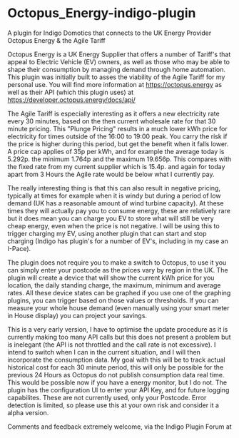 # Octopus_Energy-indigo-plugin
A plugin for Indigo Domotics that connects to the UK Energy Provider Octopus Energy &amp; the Agile Tariff

Octopus Energy is a UK Energy Supplier that offers a number of Tariff's that appeal to Electric Vehicle (EV) owners, as well as those who may be able to shape their consumption by managing demand through home automation.  This plugin was initially built to asses the viability of the Agile Tariff for my personal use.   You will find more information at https://octopus.energy as well as their API (which this plugin uses) at https://developer.octopus.energy/docs/api/

The Agile Tariff is especially interesting as it offers a new electricity rate every 30 minutes, based on the then current wholesale rate for that 30 minute pricing.  This "Plunge Pricing" results in a much lower kWh price for electricity for times outside of the 16:00 to 19:00 peak.  You carry the risk if the price is higher during this period, but get the benefit when it falls lower.  A price cap applies of 35p per kWh, and for example the average today is 5.292p. the minimum 1.764p and the maximum 19.656p.  This compares with the fixed rate from my current supplier which is 15.4p. and again for today apart from 3 Hours the Agile rate would be below what I currently pay.

The really interesting thing is that this can also result in negative pricing, typically at times for example when it is windy but during a period of low demand (UK has a reasonable amount of wind turbine capacity).  At these times they will actually pay you to consume energy, these are relatively rare but it does mean you can charge you EV to store what will still be very cheap energy, even when the price is not negative.  I will be using this to trigger charging my EV, using another plugin that can start and stop charging (Indigo has plugin's for a number of EV's, including in my case an I-Pace).

The plugin does not require you to make a switch to Octopus, to use it you can simply enter your postcode as the prices vary by region in the UK.  The plugin will create a device that will show the current kWh price for you location, the daily standing charge, the maximum, minimum and average rates.  All these device states can be graphed if you use one of the graphing plugins, you can trigger based on those values or thresholds.  If you can measure your whole house demand (even manually using your smart meter in House display) you can project your savings.

This is a very early version, I have to optimise the update procedure as it is currently making too many API calls but this does not present a problem but is inelegant (the API is not throttled and the call rate is not excessive).  I intend to switch when I can in the current situation, and I will then incorporate the consumption data.  My goal with this will be to track actual historical cost for each 30 minute period, this will only be possible for the previous 24 Hours as Octopus do not publish consumption data real time.  This would be possible now if you have a energy monitor, but I do not.  The plugin has the configuration UI to enter your API Key, and for future logging capabilites.  These are not currently used, only your Postcode.  Error detection is limited, so please use this at your own risk and consider it a alpha version.

Comments and feedback extremely welcome, via the Indigo Plugin Forum at 
